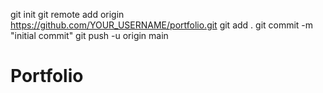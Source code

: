 git init
git remote add origin https://github.com/YOUR_USERNAME/portfolio.git
git add .
git commit -m "initial commit"
git push -u origin main
# Portfolio
